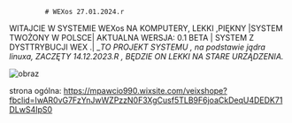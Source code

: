              # WEXos 27.01.2024.r
WITAJCIE W SYSTEMIE WEXos NA KOMPUTERY, LEKKI ,PIĘKNY 
  |SYSTEM TWOŻONY W POLSCE|
      AKTUALNA WERSJA: 0.1 BETA
| SYSTEM Z DYSTTRYBUCJI WEX .| 
__TO PROJEKT SYSTEMU , na podstawie jądra linuxa, ZACZĘTY 14.12.2023.R , BĘDZIE ON LEKKI NA STARE URZĄDZENIA._
                  



             
![obraz](https://github.com/pawcio06141/WexOS/assets/157916170/5cbeb4d9-8a47-441c-b798-befb2e3a6208)


strona ogólna: https://mpawcio990.wixsite.com/veixshope?fbclid=IwAR0vG7FzYnJwWZPzzN0F3XgCusf5TLB9F6joaCkDeqU4DEDK71DLwS4IpS0 



